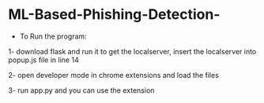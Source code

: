 # ML-Based-Phishing-Detection-

- To Run the program:

1- download flask and run it to get the localserver, insert the localserver into popup.js file in line 14

2- open developer mode in chrome extensions and load the files 

3- run app.py and you can use the extension
